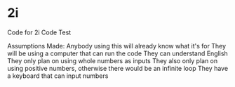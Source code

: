 # 2i
Code for 2i Code Test

Assumptions Made:
Anybody using this will already know what it's for
They will be using a computer that can run the code
They can understand English
They only plan on using whole numbers as inputs
They also only plan on using positive numbers, otherwise there would be an infinite loop
They have a keyboard that can input numbers
